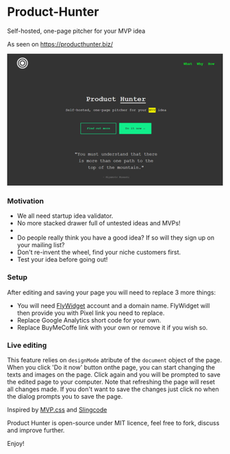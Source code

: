 # Product-Hunter
Self-hosted, one-page pitcher for your MVP idea


As seen on https://producthunter.biz/


![Screenshot](screenshot.png)


### Motivation
- We all need startup idea validator.
- No more stacked drawer full of untested ideas and MVPs!
- 
- Do people really think you have a good idea? If so will they sign up on your mailing list?
- Don't re-invent the wheel, find your niche customers first.
- Test your idea before going out!


### Setup
After editing and saving your page you will need to replace 3 more things:
- You will need <a href="https://flywidgets.com/">FlyWidget</a> account and a domain name. FlyWidget will then provide you with Pixel link you need to replace.
- Replace Google Analytics short code for your own.
- Replace BuyMeCoffe link with your own or remove it if you wish so.


### Live editing
This feature relies on ```designMode``` atribute of the ```document``` object of the page.
When you click 'Do it now' button onthe page, you can start changing the texts and images on the page.
Click again and you will be prompted to save the edited page to your computer.
Note that refreshing the page will reset all changes made. If you don't want to save the changes just click no when the dialog prompts you to save the page.


Inspired by <a href="https://andybrewer.github.io/mvp/?ref=producthunt">MVP.css</a> and <a href="https://github.com/chr15m/slingcode">Slingcode</a>


Product Hunter is open-source under MIT licence, feel free to fork, discuss and improve further. 

Enjoy!
